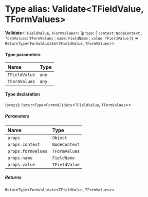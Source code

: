 # Type alias: Validate\<TFieldValue, TFormValues>

**Validate**<`TFieldValue`, `TFormValues`>: (`props`: { `context`: `NodeContext` ; `formValues`: `TFormValues` ; `name`: `FieldName` ; `value`: `TFieldValue`  }) => `ReturnType`<`FormValidate`<`TFieldValue`, `TFormValues`>>

#### Type parameters

| Name | Type |
| :------ | :------ |
| `TFieldValue` | `any` |
| `TFormValues` | `any` |

#### Type declaration

(`props`): `ReturnType`<`FormValidate`<`TFieldValue`, `TFormValues`>>

##### Parameters

| Name | Type |
| :------ | :------ |
| `props` | `Object` |
| `props.context` | `NodeContext` |
| `props.formValues` | `TFormValues` |
| `props.name` | `FieldName` |
| `props.value` | `TFieldValue` |

##### Returns

`ReturnType`<`FormValidate`<`TFieldValue`, `TFormValues`>>

